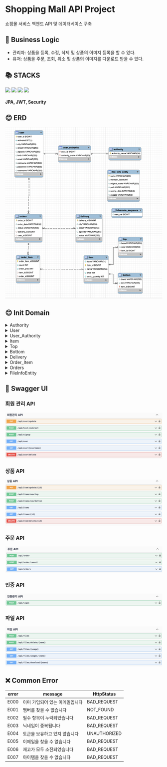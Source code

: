 <div><h1>Shopping Mall API Project</h1></div>

쇼핑몰 서비스 백앤드 API 및 데이터베이스 구축

<div><h2>💁 Business Logic</h2></div>

- 관리자: 상품을 등록, 수정, 삭제 및 상품의 이미지 등록을 할 수 있다.
- 유저: 상품을 주문, 조회, 취소 및 상품의 이미지를 다운로드 받을 수 있다.

<div><h2>📚 STACKS</h2></div>

<div> 
<img src="https://img.shields.io/badge/java-007396?style=for-the-badge&logo=java&logoColor=white">
<img src="https://img.shields.io/badge/spring-6DB33F?style=for-the-badge&logo=spring&logoColor=white">
<img src="https://img.shields.io/badge/github-181717?style=for-the-badge&logo=github&logoColor=white">
<img src="https://img.shields.io/badge/mysql-4479A1?style=for-the-badge&logo=mysql&logoColor=white">
</div>

#### JPA, JWT, Security

<div><h2>😊 ERD</h2></div>

![](image/ERD.png)

<div><h2>😊 Init Domain</h2></div>

<details>
<summary> Authority </summary>

![](image/Authority.png)
</details>

<details>
<summary> User </summary>

![](image/User.png)
</details>

<details>
<summary> User_Authority </summary>

![](image/User_Authority.png)
</details>

<details>
<summary> Item </summary>

![](image/Item.png)
</details>

<details>
<summary> Top </summary>

![](image/Top.png)
</details>

<details>
<summary> Bottom </summary>

![](image/Bottom.png)
</details>

<details>
<summary> Delivery </summary>

![](image/Delivery.png)
</details>

<details>
<summary> Order_Item </summary>

![](image/Order_Item.png)
</details>

<details>
<summary> Orders </summary>

![](image/Orders.png)
</details>

<details>
<summary> FileInfoEntity </summary>

![](image/FileInfoEntity.png)
</details>

<div><h2>🤚 Swagger UI</h2></div>

### 회원 관리 API
![](image/swaggerUserApi.png)

### 상품 API
![](image/swaggerItemApi.png)

### 주문 API
![](image/swaggerOrderApi.png)

### 인증 API
![](image/swaggerAuthApi.png)

### 파일 API
![](image/swaggerFileApi.png)

<div><h2> ❌ Common Error </h2></div>

| error | message           | HttpStatus   |
|-------|-------------------|--------------|
| E000  | 이미 가입되어 있는 이메일입니다 | BAD_REQUEST  |
| E001  | 멤버를 찾을 수 없습니다     | NOT_FOUND    |
| E002  | 필수 항목이 누락되었습니다    | BAD_REQUEST  |
| E003  | 닉네임이 중복됩니다        | BAD_REQUEST  |
| E004  | 토근을 보유하고 있지 않습니다  | UNAUTHORIZED |
| E005  | 이메일을 찾을 수 없습니다    | BAD_REQUEST  |
| E006  | 재고가 모두 소진되었습니다    | BAD_REQUEST  |
| E007  | 아이템을 찾을 수 없습니다    | BAD_REQUEST  |